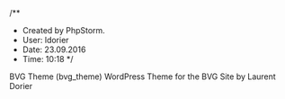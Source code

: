 /**
 * Created by PhpStorm.
 * User: ldorier
 * Date: 23.09.2016
 * Time: 10:18
 */

BVG Theme (bvg_theme)
WordPress Theme for the BVG Site by Laurent Dorier
